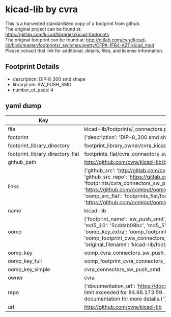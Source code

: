 # kicad-lib by cvra  
This is a harvested standardized copy of a footprint from github.  
The original project can be found at:  
https://gitlab.com/kicad/libraries/kicad-footprints  
The original footprint can be found at:
http://gitlab.com/cvra/kicad-lib/blob/master/footprints/_switches.pretty/CFPA-1FB4-A2T.kicad_mod
Please consult that link for additional, details, files, and license information.  
## Footprint Details
* description: DIP-8_300 smd shape  
* libraryLink: SW_PUSH_SMD  
* number_of_pads: 4  
## yaml dump  
| Key | Value |  
| --- | --- |  
| file | kicad-lib/footprints/_connectors.pretty/SW_PUSH_SMD.kicad_mod |  
| footprint | {'description': 'DIP-8_300 smd shape', 'libraryLink': 'SW_PUSH_SMD', 'number_of_pads': 4} |  
| footprint_library_directory | footprint_library_owner/cvra_kicad-lib |  
| footprint_library_directory_flat | footprints_flat/cvra_connectors_sw_push_smd/working |  
| github_path | http://github.com/cvra/kicad-lib/blob/master/footprints/_connectors.pretty/SW_PUSH_SMD.kicad_mod |  
| links | {'github_src': 'http://gitlab.com/cvra/kicad-lib/blob/master/footprints/_switches.pretty/CFPA-1FB4-A2T.kicad_mod', 'github_src_repo': 'https://gitlab.com/kicad/libraries/kicad-footprints', 'oomp_bot': 'footprints/cvra_connectors_sw_push_smd/working', 'oomp_bot_github': 'https://github.com/oomlout/oomlout_oomp_footprint_bot/tree/main/footprints/cvra_connectors_sw_push_smd/working', 'oomp_src_flat': 'footprints_flat/footprints_flat/cvra_connectors_sw_push_smd/working', 'oomp_src_flat_github': 'https://github.com/oomlout/oomlout_oomp_footprint_src/tree/main/footprints_flat/cvra_connectors_sw_push_smd/working'} |  
| name | kicad-lib |  
| oomp | {'footprint_name': 'sw_push_smd', 'library_name': '_connectors', 'md5': '5cddab08bc6b4c6d29a63f89279f8a76', 'md5_10': '5cddab08bc', 'md5_5': '5cdda', 'md5_6': '5cddab', 'oomp_key': 'oomp_cvra_connectors_sw_push_smd', 'oomp_key_extra': 'oomp_footprint_cvra_connectors_sw_push_smd', 'oomp_key_full': 'oomp_footprint_cvra_connectors_sw_push_smd_5cddab', 'oomp_key_simple': 'cvra_connectors_sw_push_smd', 'original_filename': 'kicad-lib/footprints/_connectors.pretty/SW_PUSH_SMD.kicad_mod', 'owner_name': 'cvra'} |  
| oomp_key | oomp_cvra_connectors_sw_push_smd |  
| oomp_key_full | oomp_footprint_cvra_connectors_sw_push_smd |  
| oomp_key_simple | cvra_connectors_sw_push_smd |  
| owner | cvra |  
| repo | {'documentation_url': 'https://docs.github.com/rest/overview/resources-in-the-rest-api#rate-limiting', 'message': "API rate limit exceeded for 84.66.173.59. (But here's the good news: Authenticated requests get a higher rate limit. Check out the documentation for more details.)"} |  
| url | http://github.com/cvra/kicad-lib |  

